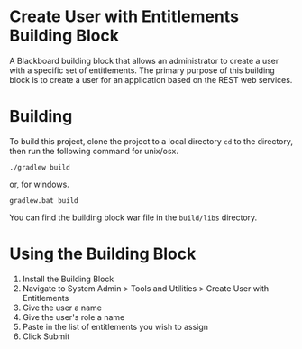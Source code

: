 # Create User with Entitlements Building Block #
A Blackboard building block that allows an administrator to create a user with a specific 
set of entitlements. The primary purpose of this building block is to create a user for an
application based on the REST web services.

# Building #
To build this project, clone the project to a local directory ````cd```` to the directory, then run the following command for unix/osx.
````
./gradlew build
````
or, for windows.
````
gradlew.bat build
````

You can find the building block war file in the ````build/libs```` directory.

# Using the Building Block #
1. Install the Building Block
2. Navigate to System Admin > Tools and Utilities > Create User with Entitlements
3. Give the user a name
4. Give the user's role a name
5. Paste in the list of entitlements you wish to assign
6. Click Submit